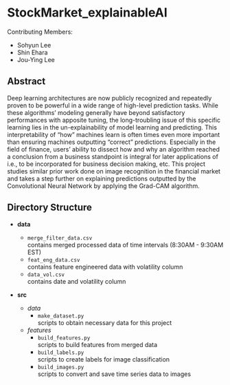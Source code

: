 # StockMarket_explainableAI
Contributing Members: 
- Sohyun Lee
- Shin Ehara
- Jou-Ying Lee

## Abstract
Deep learning architectures are now publicly recognized and repeatedly proven to be powerful in a wide range of high-level prediction tasks. While these algorithms’ modeling generally have beyond satisfactory performances with apposite tuning, the long-troubling issue of this specific learning lies in the un-explainability of model learning and predicting. This interpretability of “how” machines learn is often times even more important than ensuring machines outputting “correct” predictions. Especially in the field of finance, users’ ability to dissect how and why an algorithm reached a conclusion from a business standpoint is integral for later applications of i.e., to be incorporated for business decision making, etc. This project studies similar prior work done on image recognition in the financial market and takes a step further on explaining predictions outputted by the Convolutional Neural Network by applying the Grad-CAM algorithm. 

## Directory Structure
* **data**
	* `merge_filter_data.csv`</br>contains merged processed data of time intervals (8:30AM - 9:30AM EST)
	* `feat_eng_data.csv`</br>contains feature engineered data with volatility column
	* `data_vol.csv`</br>contains date and volatility column

* **src**
	* *data*
		* `make_dataset.py`</br>scripts to obtain necessary data for this project
	* *features*
		* `build_features.py`</br>scripts to build features from merged data
		* `build_labels.py`</br>scripts to create labels for image classification
		* `build_images.py`</br>scripts to convert and save time series data to images
